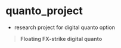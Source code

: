 # quanto_project
- research project for digital quanto option

> **Floating FX-strike digital quanto**
